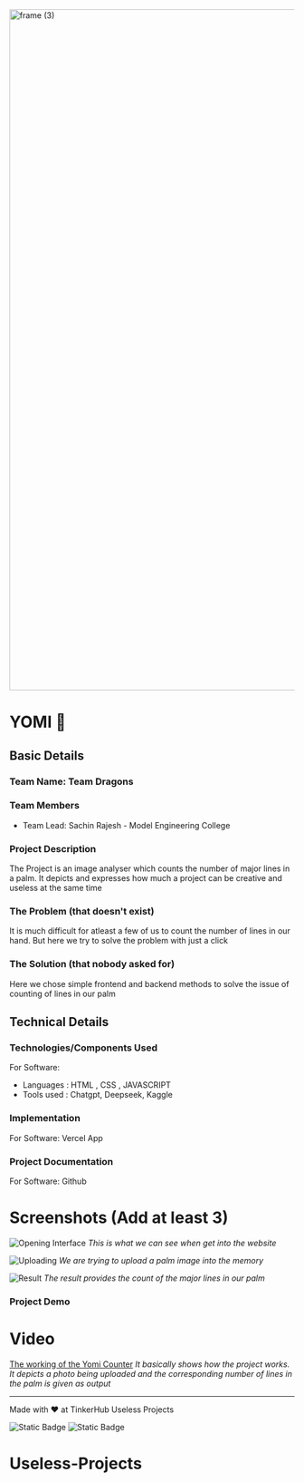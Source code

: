<img width="3188" height="1202" alt="frame (3)" src="https://github.com/user-attachments/assets/517ad8e9-ad22-457d-9538-a9e62d137cd7" />


# YOMI 🎯


## Basic Details
### Team Name: Team Dragons


### Team Members
- Team Lead: Sachin Rajesh - Model Engineering College


### Project Description
The Project is an image analyser which counts the number of major lines in a palm. It depicts and expresses how much a project can be creative and useless at the same time

### The Problem (that doesn't exist)
It is much difficult for atleast a few of us to count the number of lines in our hand. But here we try to solve the problem with just a click

### The Solution (that nobody asked for)
Here we chose simple frontend and backend methods to solve the issue of counting of lines in our palm

## Technical Details
### Technologies/Components Used
For Software:
- Languages : HTML , CSS , JAVASCRIPT
- Tools used : Chatgpt, Deepseek, Kaggle


### Implementation
For Software: Vercel App


### Project Documentation
For Software: Github

# Screenshots (Add at least 3)
![Opening Interface](screenshot1)
*This is what we can see when get into the website*

![Uploading](screenshot2)
*We are trying to upload a palm image into the memory*

![Result](screenshot3)
*The result provides the count of the major lines in our palm*


### Project Demo
# Video
[The working of the Yomi Counter](screenrecord)
*It basically shows how the project works. It depicts a photo being uploaded and the corresponding number of lines in the palm is given as output*

---
Made with ❤️ at TinkerHub Useless Projects 

![Static Badge](https://img.shields.io/badge/TinkerHub-24?color=%23000000&link=https%3A%2F%2Fwww.tinkerhub.org%2F)
![Static Badge](https://img.shields.io/badge/UselessProjects--25-25?link=https%3A%2F%2Fwww.tinkerhub.org%2Fevents%2FQ2Q1TQKX6Q%2FUseless%2520Projects)


# Useless-Projects

